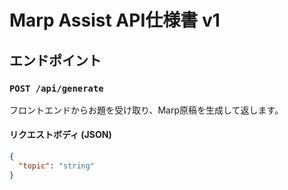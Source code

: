 # Marp Assist API仕様書 v1

## エンドポイント

### `POST /api/generate`

フロントエンドからお題を受け取り、Marp原稿を生成して返します。

#### リクエストボディ (JSON)
```json
{
  "topic": "string"
}
